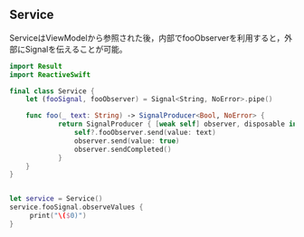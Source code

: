 ## Service

ServiceはViewModelから参照された後，内部でfooObserverを利用すると，外部にSignalを伝えることが可能。

```swift
import Result
import ReactiveSwift

final class Service {
    let (fooSignal, fooObserver) = Signal<String, NoError>.pipe()

  	func foo(_ text: String) -> SignalProducer<Bool, NoError> {
    		return SignalProducer { [weak self] observer, disposable in
      			self?.fooObserver.send(value: text)
      			observer.send(value: true)
      			observer.sendCompleted()
    		}
  	}
}


let service = Service()
service.fooSignal.observeValues {
	 print("\($0)")
}
```
